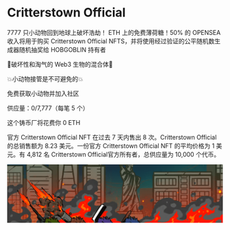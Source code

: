 # Critterstown Official

7777 只小动物回到地球上破坏浩劫！ ETH 上的免费薄荷糖！50% 的 OPENSEA 收入将用于购买 Critterstown Official NFTS，并将使用经过验证的公平随机数生成器随机抽奖给 HOBGOBLIN 持有者

👾破坏性和淘气的 Web3 生物的混合体👾

💥小动物接管是不可避免的💥

免费获取小动物并加入社区

供应量：0/7,777（每笔 5 个）

这个铸币厂将花费你 0 ETH

官方 Critterstown Official NFT 在过去 7 天内售出 8 次。Critterstown Official 的总销售额为 8.23 美元。一份官方 Critterstown Official NFT 的平均价格为 1 美元。有 4,812 名 Critterstown Official官方所有者，总供应量为 10,000 个代币。

![NFT](微信截图_20220825190716.png)


